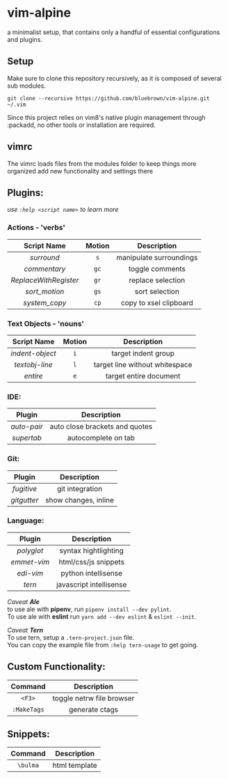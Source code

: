 
# vim-alpine

a minimalist setup, that contains only a handful of essential configurations and plugins.

## [](https://github.com/bluebrown/vim-alpine/blob/master/README.md#setup)Setup

Make sure to clone this repository recursively, as it is composed of several sub modules.

```
git clone --recursive https://github.com/bluebrown/vim-alpine.git ~/.vim

```

Since this project relies on vim8's native plugin management through :packadd, no other tools or installation are required.

## [](https://github.com/bluebrown/vim-alpine/blob/master/README.md#vimrc)vimrc

The vimrc loads files from the modules folder to keep things more organized add new functionality and settings there

## [](https://github.com/bluebrown/vim-alpine/blob/master/README.md#plugins)Plugins:

*use `:help <script name>` to learn more*

### Actions - 'verbs'

| Script Name           | Motion | Description             |
|:---------------------:|:------:|:-----------------------:|
| *surround*            |   `s`  | manipulate surroundings |
| *commentary*          |  `gc`  | toggle comments         |
| *ReplaceWithRegister* |  `gr`  | replace selection       |
| *sort_motion*         |  `gs`  | sort selection          |
| *system_copy*         |  `cp`  | copy to xsel clipboard  |


### Text Objects - 'nouns'

| Script Name      | Motion | Description                    |
|:----------------:|:------:|:------------------------------:|
| *indent-object*  |   `i`  | target indent group            |
| *textobj-line*   |   `l`  | target line without whitespace |
| *entire*         |   `e`  | target entire document         |


### IDE:

| Plugin      | Description                    |
|:-----------:|:------------------------------:|
| *auto-pair* | auto close brackets and quotes |
| *supertab*  | autocomplete on tab            |


### [](https://github.com/bluebrown/vim-alpine/blob/master/README.md#git)Git:

| Plugin      | Description          |
|:-----------:|:--------------------:|
| *fugitive*  | git integration
| *gitgutter* | show changes, inline


### [](https://github.com/bluebrown/vim-alpine/blob/master/README.md#language)Language:

| Plugin      | Description             |
|:-----------:|:-----------------------:|
| *polyglot*  | syntax hightlighting    |
| *emmet-vim* | html/css/js snippets    |
| *edi-vim*   | python intellisense     |
| *tern*      | javascript intellisense |

 *Caveat **Ale***<br>
 to use ale with **pipenv**, run `pipenv install --dev pylint`.<br>
 To use ale  with **eslint** run `yarn add --dev eslint` & `eslint --init`.<br>

 *Caveat **Tern***<br>
 To use tern, setup a `.tern-project.json` file.<br>
 You can copy the example file from `:help tern-usage` to get going.<br>


## [](https://github.com/bluebrown/vim-alpine/blob/master/README.md#custom-functionallity)Custom Functionality:

| Command     | Description                   |
|:-----------:|:-----------------------------:|
| `<F3>`      | toggle netrw file browser |
| `:MakeTags` | generate ctags             |


## [](https://github.com/bluebrown/vim-alpine/blob/master/README.md#snippets-will-expand-in-current-file)Snippets:

| Command  | Description   |
|:--------:|:-------------:|
| `\bulma` | html template
